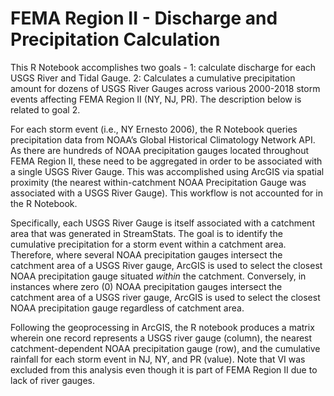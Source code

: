 # FEMA Region II - Discharge and Precipitation Calculation

This R Notebook accomplishes two goals - 1: calculate discharge for each USGS River and Tidal Gauge. 2: Calculates a cumulative precipitation amount for dozens of USGS River Gauges across various 2000-2018 storm events affecting FEMA Region II (NY, NJ, PR). The description below is related to goal 2.

For each storm event (i.e., NY Ernesto 2006), the R Notebook queries precipitation data from NOAA’s Global Historical Climatology Network API. As there are hundreds of NOAA precipitation gauges located throughout FEMA Region II, these need to be aggregated in order to be associated with a single USGS River Gauge. This was accomplished using ArcGIS via spatial proximity (the nearest within-catchment NOAA Precipitation Gauge was associated with a USGS River Gauge). This workflow is not accounted for in the R Notebook.

Specifically, each USGS River Gauge is itself associated with a catchment area that was generated in StreamStats. The goal is to identify the cumulative precipitation for a storm event within a catchment area. Therefore, where several NOAA precipitation gauges intersect the catchment area of a USGS River gauge, ArcGIS is used to select the closest NOAA precipitation gauge situated *within* the catchment. Conversely, in instances where zero (0) NOAA precipitation gauges intersect the catchment area of a USGS river gauge, ArcGIS is used to select the closest NOAA precipitation gauge regardless of catchment area.

Following the geoprocessing in ArcGIS, the R notebook produces a matrix wherein one record represents a USGS river gauge (column), the nearest catchment-dependent NOAA precipitation gauge (row), and the cumulative rainfall for each storm event in NJ, NY, and PR (value). Note that VI was excluded from this analysis even though it is part of FEMA Region II due to lack of river gauges.
